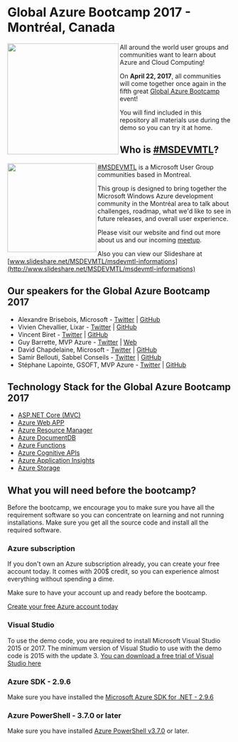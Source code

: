 # Global Azure Bootcamp 2017 - Montréal, Canada

<img align="left" src="https://global.azurebootcamp.net/wp-content/uploads/2016/09/2017-logo-250x169.png" width="250">

All around the world user groups and communities want to learn about Azure and Cloud Computing! 

On **April 22, 2017**, all communities will come together once again in the fifth great [Global Azure Bootcamp](https://global.azurebootcamp.net/) event! 

You will find included in this repository all materials use during the demo so you can try it at home.

## Who is [#MSDEVMTL](https://www.meetup.com/fr-FR/msdevmtl/?chapter_analytics_code=UA-24676541-1)?
<img align="left" src="https://pbs.twimg.com/profile_images/495548465250721792/f_TgS2R_.png" width="200">[#MSDEVMTL](https://www.meetup.com/fr-FR/msdevmtl/?chapter_analytics_code=UA-24676541-1) is a Microsoft User Group communities based in Montreal. 

This group is designed to bring together the Microsoft Windows Azure development community in the Montréal area to talk about challenges, roadmap, what we'd like to see in future releases, and overall user experience. 

Please visit our website and find out more about us and our incoming [meetup](https://www.meetup.com/fr-FR/msdevmtl/?chapter_analytics_code=UA-24676541-1).

Also you can view our Slideshare at [www.slideshare.net/MSDEVMTL/msdevmtl-informations](http://www.slideshare.net/MSDEVMTL/msdevmtl-informations)

## Our speakers for the Global Azure Bootcamp 2017

* Alexandre Brisebois, Microsoft - [Twitter](https://twitter.com/Brisebois) | [GitHub](https://github.com/brisebois)
* Vivien Chevallier, Lixar - [Twitter](https://twitter.com/vchevallier) | [GitHub](https://github.com/vivienchevallier)
* Vincent Biret - [Twitter](https://twitter.com/baywet) | [GitHub](https://github.com/baywet)
* Guy Barrette, MVP Azure - [Twitter](https://twitter.com/GuyBarrette) | [Web](http://guybarrette.me)
* David Chapdelaine, Microsoft - [Twitter](https://twitter.com/d_chapdelaine) | [GitHub](https://github.com/dchapdelaine)
* Samir Bellouti, Sabbel Conseils - [Twitter](https://twitter.com/sbellouti) | [GitHub](https://github.com/sbellouti)
* Stéphane Lapointe, GSOFT, MVP Azure - [Twitter](https://twitter.com/s_lapointe) | [GitHub](https://github.com/slapointe)

## Technology Stack for the Global Azure Bootcamp 2017

* [ASP.NET Core (MVC)](https://www.asp.net/core)
* [Azure Web APP](https://azure.microsoft.com/en-ca/services/app-service/web/)
* [Azure Resource Manager](https://docs.microsoft.com/en-us/azure/azure-resource-manager/resource-group-overview)
* [Azure DocumentDB](https://azure.microsoft.com/en-ca/services/documentdb/)
* [Azure Functions](https://azure.microsoft.com/en-us/services/functions/)
* [Azure Cognitive APIs](https://azure.microsoft.com/en-ca/services/cognitive-services/)
* [Azure Application Insights](https://azure.microsoft.com/en-us/services/application-insights/)
* [Azure Storage](https://azure.microsoft.com/en-ca/services/storage/)

## What you will need before the bootcamp?
Before the bootcamp, we encourage you to make sure you have all the requirement software so you can concentrate on learning and not running installations.  Make sure you get all the source code and install all the required software.

### Azure subscription
If you don't own an Azure subscription already, you can create your free account today. It comes with 200$ credit, so you can experience almost everything without spending a dime. 

Make sure to have your account up and ready before the bootcamp.

[Create your free Azure account today](https://azure.microsoft.com/en-us/free/)

### Visual Studio
To use the demo code, you are required to install Microsoft Visual Studio 2015 or 2017. The minimum version of Visual Studio to use with the demo code is 2015 with the update 3. [You can download a free trial of Visual Studio here](https://www.visualstudio.com/en-us/news/releasenotes/vs2015-update3-vs)

### Azure SDK - 2.9.6
Make sure you have installed the [Microsoft Azure SDK for .NET - 2.9.6](https://www.microsoft.com/en-us/download/details.aspx?id=54289)

### Azure PowerShell - 3.7.0 or later
Make sure you have installed [Azure PowerShell v3.7.0](https://github.com/Azure/azure-powershell/releases/tag/v3.7.0-March2017) or later.

